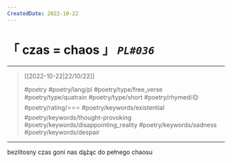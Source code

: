 ```yaml
---
CreatedDate: 2022-10-22
---
```

# &#12300; czas = chaos &#12301; *`PL#036`*

---

> [[2022-10-22|22/10/22]]
> 
> #poetry 
> #poetry/lang/pl 
> #poetry/type/free_verse #poetry/type/quatrain #poetry/type/short 
> #poetry/rhymed/🟡 
> #poetry/rating/⭐⭐⭐ 
> #poetry/keywords/existential #poetry/keywords/thought-provoking #poetry/keywords/disappointing_reality #poetry/keywords/sadness #poetry/keywords/despair 

---

bezlitosny czas
goni nas
dążąc do
pełnego chaosu